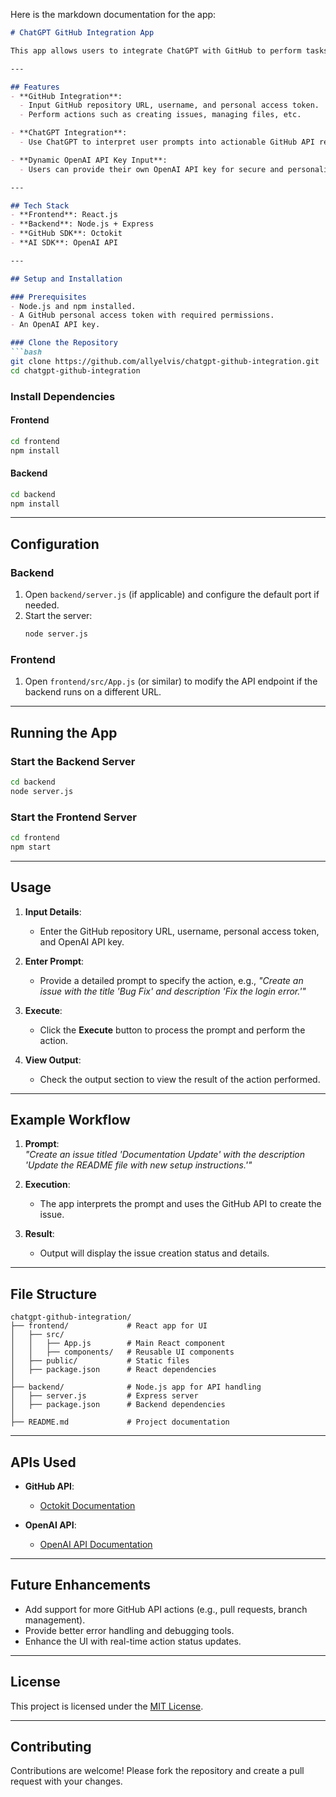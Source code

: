 Here is the markdown documentation for the app:

```markdown
# ChatGPT GitHub Integration App

This app allows users to integrate ChatGPT with GitHub to perform tasks on GitHub repositories based on user prompts. The app provides a simple UI where users can input their GitHub repository details, OpenAI API key, and prompt to execute GitHub API actions.

---

## Features
- **GitHub Integration**:
  - Input GitHub repository URL, username, and personal access token.
  - Perform actions such as creating issues, managing files, etc.

- **ChatGPT Integration**:
  - Use ChatGPT to interpret user prompts into actionable GitHub API requests.

- **Dynamic OpenAI API Key Input**:
  - Users can provide their own OpenAI API key for secure and personalized usage.

---

## Tech Stack
- **Frontend**: React.js
- **Backend**: Node.js + Express
- **GitHub SDK**: Octokit
- **AI SDK**: OpenAI API

---

## Setup and Installation

### Prerequisites
- Node.js and npm installed.
- A GitHub personal access token with required permissions.
- An OpenAI API key.

### Clone the Repository
```bash
git clone https://github.com/allyelvis/chatgpt-github-integration.git
cd chatgpt-github-integration
```

### Install Dependencies

#### Frontend
```bash
cd frontend
npm install
```

#### Backend
```bash
cd backend
npm install
```

---

## Configuration

### Backend
1. Open `backend/server.js` (if applicable) and configure the default port if needed.
2. Start the server:
   ```bash
   node server.js
   ```

### Frontend
1. Open `frontend/src/App.js` (or similar) to modify the API endpoint if the backend runs on a different URL.

---

## Running the App

### Start the Backend Server
```bash
cd backend
node server.js
```

### Start the Frontend Server
```bash
cd frontend
npm start
```

---

## Usage

1. **Input Details**:
   - Enter the GitHub repository URL, username, personal access token, and OpenAI API key.
   
2. **Enter Prompt**:
   - Provide a detailed prompt to specify the action, e.g., *"Create an issue with the title 'Bug Fix' and description 'Fix the login error.'"*

3. **Execute**:
   - Click the **Execute** button to process the prompt and perform the action.

4. **View Output**:
   - Check the output section to view the result of the action performed.

---

## Example Workflow
1. **Prompt**:  
   *"Create an issue titled 'Documentation Update' with the description 'Update the README file with new setup instructions.'"*

2. **Execution**:
   - The app interprets the prompt and uses the GitHub API to create the issue.

3. **Result**:
   - Output will display the issue creation status and details.

---

## File Structure

```
chatgpt-github-integration/
├── frontend/             # React app for UI
│   ├── src/
│   │   ├── App.js        # Main React component
│   │   ├── components/   # Reusable UI components
│   ├── public/           # Static files
│   ├── package.json      # React dependencies
│
├── backend/              # Node.js app for API handling
│   ├── server.js         # Express server
│   ├── package.json      # Backend dependencies
│
├── README.md             # Project documentation
```

---

## APIs Used
- **GitHub API**:
  - [Octokit Documentation](https://octokit.github.io/rest.js/)
  
- **OpenAI API**:
  - [OpenAI API Documentation](https://platform.openai.com/docs/)

---

## Future Enhancements
- Add support for more GitHub API actions (e.g., pull requests, branch management).
- Provide better error handling and debugging tools.
- Enhance the UI with real-time action status updates.

---

## License
This project is licensed under the [MIT License](LICENSE).

---

## Contributing
Contributions are welcome! Please fork the repository and create a pull request with your changes.
```
